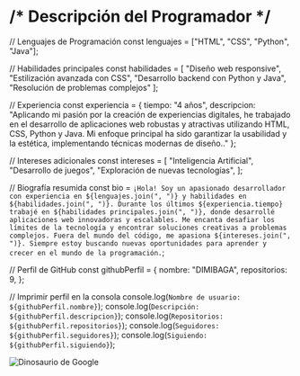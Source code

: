 # /* Descripción del Programador */

// Lenguajes de Programación
const lenguajes = ["HTML", "CSS", "Python", "Java"];

// Habilidades principales
const habilidades = [
  "Diseño web responsive", 
  "Estilización avanzada con CSS", 
  "Desarrollo backend con Python y Java", 
  "Resolución de problemas complejos"
];

// Experiencia
const experiencia = {
  tiempo: "4 años",
  descripcion: "Aplicando mi pasión por la creación de experiencias digitales, he trabajado en el desarrollo de aplicaciones web robustas y atractivas utilizando HTML, CSS, Python y Java. Mi enfoque principal ha sido garantizar la usabilidad y la estética, implementando técnicas modernas de diseño.."
};

// Intereses adicionales
const intereses = [
  "Inteligencia Artificial",
  "Desarrollo de juegos",
  "Exploración de nuevas tecnologías",
];

// Biografía resumida
const bio = `¡Hola! Soy un apasionado desarrollador con experiencia en ${lenguajes.join(", ")} y habilidades en ${habilidades.join(", ")}. Durante los últimos ${experiencia.tiempo} trabajé en ${habilidades principales.join(", ")}, donde desarrollé aplicaciones web innovadoras y escalables. Me encanta desafiar los límites de la tecnología y encontrar soluciones creativas a problemas complejos. Fuera del mundo del código, me apasiona ${intereses.join(", ")}. Siempre estoy buscando nuevas oportunidades para aprender y crecer en el mundo de la programación.`;

// Perfil de GitHub
const githubPerfil = {
  nombre: "DIMIBAGA",
  repositorios: 9,
};

// Imprimir perfil en la consola
console.log(`Nombre de usuario: ${githubPerfil.nombre}`);
console.log(`Descripción: ${githubPerfil.descripcion}`);
console.log(`Repositorios: ${githubPerfil.repositorios}`);
console.log(`Seguidores: ${githubPerfil.seguidores}`);
console.log(`Siguiendo: ${githubPerfil.siguiendo}`);


![Dinosaurio de Google](https://cl.buscafs.com/www.qore.com/public/uploads/images/79382/79382.gif)


<!--
**DIMIBAGA/DIMIBAGA** is a ✨ _special_ ✨ repository because its `README.md` (this file) appears on your GitHub profile.

Here are some ideas to get you started:

- 🔭 I’m currently working on ...
- 🌱 I’m currently learning ...
- 👯 I’m looking to collaborate on ...
- 🤔 I’m looking for help with ...
- 💬 Ask me about ...
- 📫 How to reach me: ...
- 😄 Pronouns: ...
- ⚡ Fun fact: ...
-->
